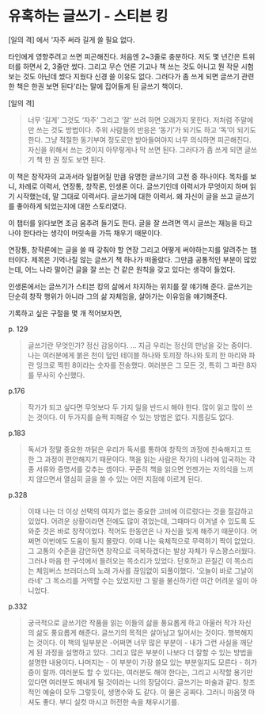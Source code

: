 # 유혹하는 글쓰기 - 스티븐 킹

[일의 격] 에서 '자주 써라 길게 쓸 필요 없다. 

타인에게 영향주려고 쓰면 피곤해진다. 처음엔 2~3줄로 충분하다. 저도 몇 년간은 트위터를 하면서 2, 3줄만 썼다. 그리고 무슨 언론 기고나 책 쓰는 것도 아니고 뭔 작문 시험 보는 것도 아닌데 썼다 지웠다 신경 쓸 이유도 없다. 그러다가 좀 쓰게 되면 글쓰기 관련한 책은 한권 보면 된다'라는 말에 집어들게 된 글쓰기 책이다.


[일의 격]

>  너무 ‘길게’ 그것도 ‘자주’ 그리고 ‘잘’ 쓰려 하면 오래가지 못한다. 저처럼 주말에만 쓰는 것도 방법이다. 주위 사람들의 반응은 ‘동기’가 되기도 하고 ‘독’이 되기도 한다. 그냥 적절한 동기부여 정도로만 받아들여야지 너무 의식하면 피곤해진다. 자신을 위해서 쓰는 것이지 아무렇게나 막 쓰면 된다. 그러다가 좀 쓰게 되면 글쓰기 책 한 권 정도 보면 된다.

이 책은 창작자의 교과서라 일컬어질 만큼 유명한 글쓰기의 고전 중 하나이다.
목차를 보니, 차례로 이력서, 연장통, 창작론, 인생론 이다.
글쓰기인데 이력서가 무엇이지 하며 읽기 시작했는데, 말 그대로 이력서다. 
글쓰기에 대한 이력서.
왜 자신이 글을 쓰고 글쓰기를 좋아하게 되었는지에 대한 스토리였다.

이 챕터를 읽다보면 조금 움추려 들기도 한다.
글을 잘 쓰려면 역시 글쓰는 재능을 타고 나야 한다라는 생각이 머릿속을 가득 채우기 때문이다.

연장통, 창작론에는 글을 쓸 때 갖춰야 할 연장 그리고 어떻게 써야하는지를 알려주는 챕터이다.
제목은 기억나질 않는 글쓰기 책 하나가 떠올랐다. 
그만큼 공통적인 부분이 많았는데,
어느 나라 말이건 글을 잘 쓰는 건 같은 원칙을 갖고 있다는 생각이 들었다.

인생론에서는 글쓰기가 스티븐 킹의 삶에서 차지하는 위치를 잘 얘기해 준다.
글쓰기는 단순히 창작 행위가 아니라 그의 삶 자체임을, 살아가는 이유임을 얘기해준다.

기록하고 싶은 구절을 몇 개 적어보자면,

p. 129
>글쓰기란 무엇인가? 정신 감응이다. …
지금 우리는 정신의 만남을 갖는 중이다. 
나는 여러분에게 붉은 천이 덮인 테이블 하나와 토끼장 하나와 토끼 한 마리와 파란 잉크로 찍힌 8이라는 숫자를 전송했다.  여러분은 그 모든 것, 특히 그 파란 8자를 무사히 수신했다.


p.176
>작가가 되고 싶다면 무엇보다 두 가지 일을 반드시 해야 한다. 많이 읽고 많이 쓰는 것이다. 이 두가지를 슬쩍 피해갈 수 있는 방법은 없다. 지름길도 없다.

p.183
>독서가 정말 중요한 까닭은 우리가 독서를 통하여 창작의 과정에 친숙해지고 또한 그 과정이 편안해지기 때문이다. 책을 읽는 사람은 작가의 나라에 입국하는 각종 서류와 증명서를 갖추는 셈이다. 꾸준히 책을 읽으면 언젠가는 자의식을 느끼지 않으면서 열심히 글을 쓸 수 있는 어떤 지점에 이르게 된다.

p.328
>이때 나는 더 이상 선택의 여지가 없는 중요한 고비에 이르렀다는 것을 절감하고 있었다. 어려운 상황이라면 전에도 많이 겪었는데, 그때마다 이겨낼 수 있도록 도와준 것은 바로 창작이었다. 적어도 한동안은 나 자신을 잊게 해주기 때문이다.  어쩌면 이번에도 도움이 될지 몰랐다. 이때 나는 육체적으로 무력하기 짝이 없었다. 그 고통의 수준을 감안하면 창작으로 극복하겠다는 발상 자체가 우스꽝스러웠다. 그러나 마음 한 구석에서 들려오는 목소리가 있었다. 단호하고 끈질긴 이 목소리는 체임버스 브러더스의 노래 가사를 끊임없이 되풀이했다. '오늘이 바로 그날이 라네' 그 목소리를 거역할 수는 있었지만 그 말을 불신하기란 여간 어려운 일이 아니었다.

p.332
>궁극적으로 글쓰기란 작품을 읽는 이들의 삶을 풍요롭게 하고 아울러 작가 자신의 삶도 풍요롭게 해준다. 글쓰기의 목적은 살아남고 일어서는 것이다. 행복해지는 것이다. 이 책의 일부분은 -어쩌면 너무 많은 부분이 - 내가 그런 사실을 깨닫게 된 과정을 설명하고 있다. 그리고 많은 부분이 나보다 더  잘할 수 있는 방법을 설명한 내용이다. 나머지는 - 이 부분이 가장 쓸모 있는 부분일지도 모른다 - 허가증이 랄까. 여러분도 할 수 있다는, 여러분도 해야 한다는, 그리고 시작할 용기만 있다면 여러분도 해내게 될 것이라는 나의 장담이다. 글쓰기는 마술과 같다. 창조적인 예술이 모두 그렇듯이, 생명수와 도 같다. 이 물은 공짜다. 그러니 마음껏 마셔도 좋다. 
부디 실컷 마시고 허전한 속을 채우시기를.
